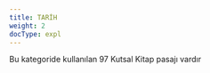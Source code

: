 ```yaml
---
title: TARİH
weight: 2
docType: expl
---
```


Bu kategoride kullanılan 97 Kutsal Kitap pasajı vardır
